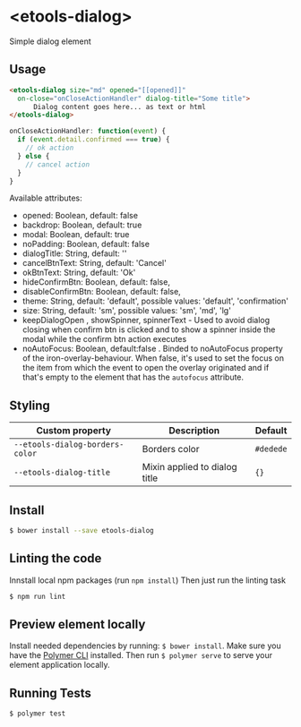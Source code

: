 # \<etools-dialog\>

Simple dialog element

## Usage
```html
<etools-dialog size="md" opened="[[opened]]"
  on-close="onCloseActionHandler" dialog-title="Some title">
      Dialog content goes here... as text or html
</etools-dialog>
```

```javascript
onCloseActionHandler: function(event) {
  if (event.detail.confirmed === true) {
    // ok action
  } else {
    // cancel action
  }
}
```

Available attributes:
* opened: Boolean, default: false
* backdrop: Boolean, default: true
* modal: Boolean, default: true
* noPadding: Boolean, default: false
* dialogTitle: String, default: ''
* cancelBtnText: String, default: 'Cancel'
* okBtnText: String, default: 'Ok'
* hideConfirmBtn: Boolean, default: false,
* disableConfirmBtn: Boolean, default: false,
* theme: String, default: 'default', possible values: 'default', 'confirmation'
* size: String, default: 'sm', possible values: 'sm', 'md', 'lg'
* keepDialogOpen , showSpinner, spinnerText - Used to avoid dialog closing when confirm btn is clicked and to show a spinner inside the modal while the confirm btn action executes
* noAutoFocus: Boolean, default:false . Binded to noAutoFocus property of the iron-overlay-behaviour. When false, it's used to set the focus on the item from which the event to open the overlay originated and if that's empty to the element that has the `autofocus` attribute.

## Styling

Custom property | Description | Default
 ----------------|-------------|----------
 `--etools-dialog-borders-color` | Borders color | `#dedede`
 `--etools-dialog-title` | Mixin applied to dialog title | `{}`


## Install
```bash
$ bower install --save etools-dialog
```

## Linting the code

Innstall local npm packages (run `npm install`)
Then just run the linting task

```bash
$ npm run lint
```

## Preview element locally
Install needed dependencies by running: `$ bower install`.
Make sure you have the [Polymer CLI](https://www.npmjs.com/package/polymer-cli) installed. Then run `$ polymer serve` to serve your element application locally.

## Running Tests

```
$ polymer test
```
